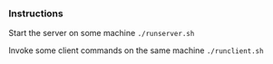 ### Instructions

Start the server on some machine
`./runserver.sh`

Invoke some client commands on the same machine
`./runclient.sh`
